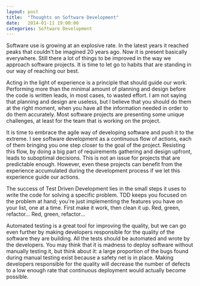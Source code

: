 ```yaml
---
layout: post
title:  "Thoughts on Software Development"
date:   2014-01-11 19:00:00
categories: Software Development
---
```

Software use is growing at an explosive rate. In the latest years it reached peaks that couldn't be imagined 20 years ago. Now it is present basically everywhere. Still there a lot of things to be improved in the way we approach software projects. It is time to let go to habits that are standing in our way of reaching our best.
<!--more-->

Acting in the light of experience is a principle that should guide our work. Performing more than the minimal amount of planning and design before the code is written leads, in most cases, to wasted effort. I am not saying that planning and design are useless, but I believe that you should do them at the right moment, when you have all the information needed in order to do them accurately. Most software projects are presenting some unique challenges, at least for the team that is working on the project.

It is time to embrace the agile way of developing software and push it to the extreme. I see software development as a continuous flow of actions, each of them bringing you one step closer to the goal of the project. Resisting this flow, by doing a big part of requirements gathering and design upfront, leads to suboptimal decisions. This is not an issue for projects that are predictable enough. However, even these projects can benefit from the experience accumulated during the development process if we let this experience guide our actions.

The success of Test Driven Development lies in the small steps it uses to write the code for solving a specific problem. TDD keeps you focused on the problem at hand; you're just implementing the features you have on your list, one at a time. First make it work, then clean it up. Red, green, refactor... Red, green, refactor...

Automated testing is a great tool for improving the quality, but we can go even further by making developers responsible for the quality of the software they are building. All the tests should be automated and wrote by the developers. You may think that it is madness to deploy software without manually testing it, but think about it: a large proportion of the bugs found during manual testing exist because a safety net is in place. Making developers responsible for the quality will decrease the number of defects to a low enough rate that continuous deployment would actually become possible.
